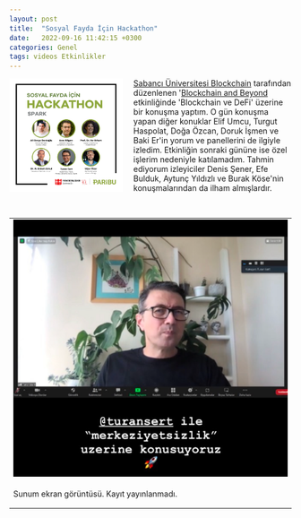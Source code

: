 ```yaml
---
layout: post
title:  "Sosyal Fayda İçin Hackathon"
date:   2022-09-16 11:42:15 +0300
categories: Genel
tags: videos Etkinlikler
---
```


<img align="left" src="/assets/sosyal-fayda-icin-hackathon_800.jpg" style="width:40%; padding-right:20px"> [Sabancı Üniversitesi Blockchain](https://twitter.com/SUBlockchain) tarafından düzenlenen '[Blockchain and Beyond](https://sites.google.com/view/blockchain-beyondsummit/ana-sayfa) etkinliğinde 'Blockchain ve DeFi' üzerine bir konuşma yaptım. O gün konuşma yapan diğer konuklar Elif Umcu, Turgut Haspolat, Doğa Özcan, Doruk İşmen ve Baki Er'in yorum ve panellerini de ilgiyle izledim. Etkinliğin sonraki gününe ise özel işlerim nedeniyle katılamadım. Tahmin ediyorum izleyiciler Denis Şener, Efe Bulduk, Aytunç Yıldızlı ve Burak Köse'nin konuşmalarından da ilham almışlardır. 

&nbsp;

<table>
<tr>
<td style="width:50%">
<img src="/assets/Yenibirlider_800.png">
</td>
</tr>
<tr>
<td style="width:50%; vertical-align:top">
<p>
Sunum ekran görüntüsü. Kayıt yayınlanmadı. 
</p></td>
</tr>
</table>

&nbsp;
